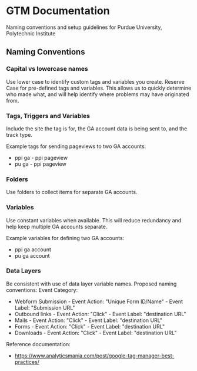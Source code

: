 # GTM Documentation
Naming conventions and setup guidelines for Purdue University, Polytechnic Institute

## Naming Conventions

### Capital vs lowercase names
Use lower case to identify custom tags and variables you create. Reserve Case for pre-defined tags and variables. This allows us to quickly determine who made what, and will help identify where problems may have originated from.

### Tags, Triggers and Variables
Include the site the tag is for, the GA account data is being sent to, and the track type.

Example tags for sending pageviews to two GA accounts:
* ppi ga - ppi pageview
* pu ga - ppi pageview

### Folders 
Use folders to collect items for separate GA accounts.

### Variables
Use constant variables when available. This will reduce redundancy and help keep multiple GA accounts separate.

Example variables for defining two GA accounts:
* ppi ga account
* pu ga account

### Data Layers
Be consistent with use of data layer variable names. Proposed naming conventions:
Event Category:
* Webform Submission - Event Action: "Unique Form ID/Name" - Event Label: "Submission URL"
* Outbound links - Event Action: "Click" - Event Label: "destination URL"
* Mails - Event Action: "Click" - Event Label: "destination URL"
* Forms - Event Action: "Click" - Event Label: "destination URL"
* Downloads - Event Action: "Click" - Event Label: "destination URL"

Reference documentation:
* https://www.analyticsmania.com/post/google-tag-manager-best-practices/
